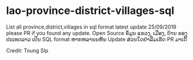 # lao-province-district-villages-sql

List all province,district,villages in sql format latest update 25/09/2019 
please PR if you found any update.
Open Source ຂໍ້ມູນ ແຂວງ, ເມືອງ, ບ້ານ ຂອງ ປະເທດລາວ ເປັນ SQL format 
ຫາກຫລານນຫັນ Update ສ່ວນໃດຢ່າລືມເຮັດ PR ມາເດີ້ 

Credit: Toung Slp
